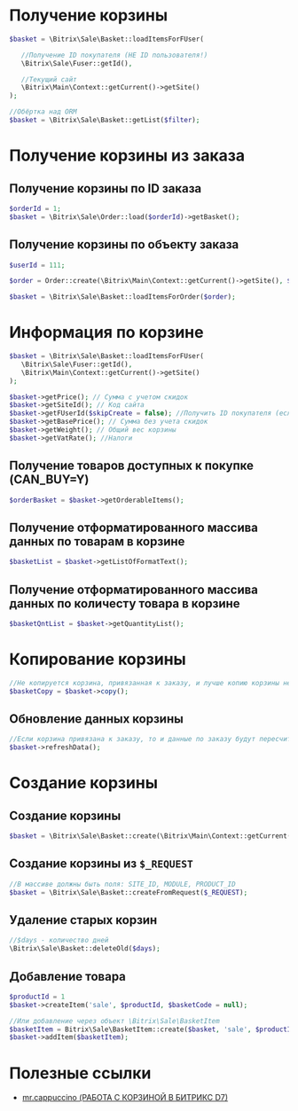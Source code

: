 # Получение корзины
```php
$basket = \Bitrix\Sale\Basket::loadItemsForFUser(

   //Получение ID покупателя (НЕ ID пользователя!)
   \Bitrix\Sale\Fuser::getId(),

   //Текущий сайт
   \Bitrix\Main\Context::getCurrent()->getSite()
);

//Обёртка над ORM
$basket = \Bitrix\Sale\Basket::getList($filter);
```

# Получение корзины из заказа

## Получение корзины по ID заказа
```php
$orderId = 1;
$basket = \Bitrix\Sale\Order::load($orderId)->getBasket();
```

## Получение корзины по объекту заказа
```php
$userId = 111;

$order = Order::create(\Bitrix\Main\Context::getCurrent()->getSite(), $userId);

$basket = \Bitrix\Sale\Basket::loadItemsForOrder($order);
```

# Информация по корзине
```php
$basket = \Bitrix\Sale\Basket::loadItemsForFUser(
   \Bitrix\Sale\Fuser::getId(),
   \Bitrix\Main\Context::getCurrent()->getSite()
);

$basket->getPrice(); // Сумма с учетом скидок
$basket->getSiteId(); // Код сайта
$basket->getFUserId($skipCreate = false); //Получить ID покупателя (если подать true он будет создан)
$basket->getBasePrice(); // Сумма без учета скидок
$basket->getWeight(); // Общий вес корзины
$basket->getVatRate(); //Налоги
```

## Получение товаров доступных к покупке (CAN_BUY=Y)
```php
$orderBasket = $basket->getOrderableItems();
```

## Получение отформатированного массива данных по товарам в корзине
```php
$basketList = $basket->getListOfFormatText();
```

## Получение отформатированного массива данных по количесту товара в корзине
```php
$basketQntList = $basket->getQuantityList();
```
# Копирование корзины
```php
//Не копируется корзина, привязанная к заказу, и лучше копию корзины не сохранять)))
$basketCopy = $basket->copy();
```

## Обновление данных корзины
```php
//Если корзина привязана к заказу, то и данные по заказу будут пересчитаны
$basket->refreshData();
```

# Создание корзины
## Создание корзины
```php
$basket = \Bitrix\Sale\Basket::create(\Bitrix\Main\Context::getCurrent()->getSite())
```
## Создание корзины из `$_REQUEST`
```php
//В массиве должны быть поля: SITE_ID, MODULE, PRODUCT_ID
$basket = \Bitrix\Sale\Basket::createFromRequest($_REQUEST);
```
## Удаление старых корзин
```php
//$days - количество дней
\Bitrix\Sale\Basket::deleteOld($days);
```

## Добавление товара
```php
$productId = 1
$basket->createItem('sale', $productId, $basketCode = null);

//Или добавление через объект \Bitrix\Sale\BasketItem
$basketItem = Bitrix\Sale\BasketItem::create($basket, 'sale', $productId, $basketCode = null)
$basket->addItem($basketItem);
```
# Полезные ссылки
* [mr.cappuccino (РАБОТА С КОРЗИНОЙ В БИТРИКС D7)](https://mrcappuccino.ru/blog/post/work-with-basket-bitrix-d7)